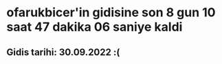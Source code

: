# ofarukbicer'in gidisine son 8 gun 10 saat 47 dakika 06 saniye kaldi

## Gidis tarihi: 30.09.2022 :(
